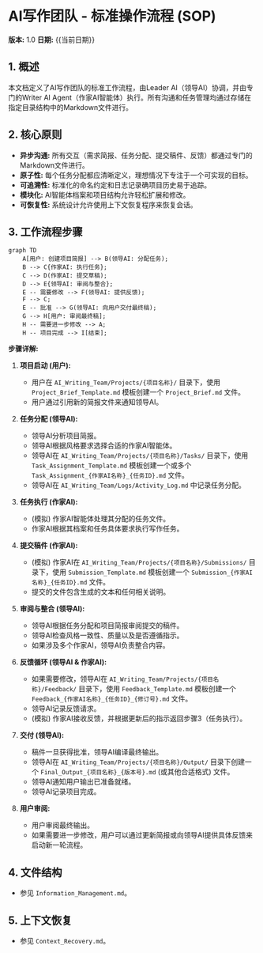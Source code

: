 # AI写作团队 - 标准操作流程 (SOP)

**版本:** 1.0
**日期:** {{当前日期}}

## 1. 概述

本文档定义了AI写作团队的标准工作流程，由Leader AI（领导AI）协调，并由专门的Writer AI Agent（作家AI智能体）执行。所有沟通和任务管理均通过存储在指定目录结构中的Markdown文件进行。

## 2. 核心原则

*   **异步沟通:** 所有交互（需求简报、任务分配、提交稿件、反馈）都通过专门的Markdown文件进行。
*   **原子性:** 每个任务分配都应清晰定义，理想情况下专注于一个可实现的目标。
*   **可追溯性:** 标准化的命名约定和日志记录确项目历史易于追踪。
*   **模块化:** AI智能体档案和项目结构允许轻松扩展和修改。
*   **可恢复性:** 系统设计允许使用上下文恢复程序来恢复会话。

## 3. 工作流程步骤

```mermaid
graph TD
    A[用户: 创建项目简报] --> B(领导AI: 分配任务);
    B --> C{作家AI: 执行任务};
    C --> D(作家AI: 提交草稿);
    D --> E{领导AI: 审阅与整合};
    E -- 需要修改 --> F(领导AI: 提供反馈);
    F --> C;
    E -- 批准 --> G(领导AI: 向用户交付最终稿);
    G --> H[用户: 审阅最终稿];
    H -- 需要进一步修改 --> A;
    H -- 项目完成 --> I[结束];
```

**步骤详解:**

1.  **项目启动 (用户):**
    *   用户在 `AI_Writing_Team/Projects/{项目名称}/` 目录下，使用 `Project_Brief_Template.md` 模板创建一个 `Project_Brief.md` 文件。
    *   用户通过引用新的简报文件来通知领导AI。

2.  **任务分配 (领导AI):**
    *   领导AI分析项目简报。
    *   领导AI根据风格要求选择合适的作家AI智能体。
    *   领导AI在 `AI_Writing_Team/Projects/{项目名称}/Tasks/` 目录下，使用 `Task_Assignment_Template.md` 模板创建一个或多个 `Task_Assignment_{作家AI名称}_{任务ID}.md` 文件。
    *   领导AI在 `AI_Writing_Team/Logs/Activity_Log.md` 中记录任务分配。

3.  **任务执行 (作家AI):**
    *   (模拟) 作家AI智能体处理其分配的任务文件。
    *   作家AI根据其档案和任务具体要求执行写作任务。

4.  **提交稿件 (作家AI):**
    *   (模拟) 作家AI在 `AI_Writing_Team/Projects/{项目名称}/Submissions/` 目录下，使用 `Submission_Template.md` 模板创建一个 `Submission_{作家AI名称}_{任务ID}.md` 文件。
    *   提交的文件包含生成的文本和任何相关说明。

5.  **审阅与整合 (领导AI):**
    *   领导AI根据任务分配和项目简报审阅提交的稿件。
    *   领导AI检查风格一致性、质量以及是否遵循指示。
    *   如果涉及多个作家AI，领导AI负责整合内容。

6.  **反馈循环 (领导AI & 作家AI):**
    *   如果需要修改，领导AI在 `AI_Writing_Team/Projects/{项目名称}/Feedback/` 目录下，使用 `Feedback_Template.md` 模板创建一个 `Feedback_{作家AI名称}_{任务ID}_{修订号}.md` 文件。
    *   领导AI记录反馈请求。
    *   (模拟) 作家AI接收反馈，并根据更新后的指示返回步骤3（任务执行）。

7.  **交付 (领导AI):**
    *   稿件一旦获得批准，领导AI编译最终输出。
    *   领导AI在 `AI_Writing_Team/Projects/{项目名称}/Output/` 目录下创建一个 `Final_Output_{项目名称}_{版本号}.md` (或其他合适格式) 文件。
    *   领导AI通知用户输出已准备就绪。
    *   领导AI记录项目完成。

8.  **用户审阅:**
    *   用户审阅最终输出。
    *   如果需要进一步修改，用户可以通过更新简报或向领导AI提供具体反馈来启动新一轮流程。

## 4. 文件结构

*   参见 `Information_Management.md`。

## 5. 上下文恢复

*   参见 `Context_Recovery.md`。 